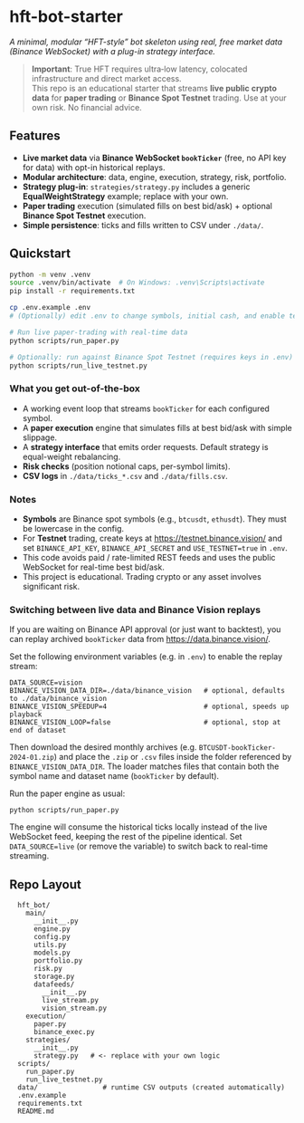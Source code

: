 # hft-bot-starter

*A minimal, modular “HFT-style” bot skeleton using real, free market data (Binance WebSocket) with a plug-in strategy interface.*

> **Important**: True HFT requires ultra‑low latency, colocated infrastructure and direct market access.  
> This repo is an educational starter that streams **live public crypto data** for **paper trading** or **Binance Spot Testnet** trading.
> Use at your own risk. No financial advice.

## Features
- **Live market data** via **Binance WebSocket `bookTicker`** (free, no API key for data) with opt-in historical replays.
- **Modular architecture**: data, engine, execution, strategy, risk, portfolio.
- **Strategy plug-in**: `strategies/strategy.py` includes a generic **EqualWeightStrategy** example; replace with your own.
- **Paper trading** execution (simulated fills on best bid/ask) + optional **Binance Spot Testnet** execution.
- **Simple persistence**: ticks and fills written to CSV under `./data/`.

## Quickstart

```bash
python -m venv .venv
source .venv/bin/activate  # On Windows: .venv\Scripts\activate
pip install -r requirements.txt

cp .env.example .env
# (Optionally) edit .env to change symbols, initial cash, and enable testnet keys.

# Run live paper-trading with real-time data
python scripts/run_paper.py

# Optionally: run against Binance Spot Testnet (requires keys in .env)
python scripts/run_live_testnet.py
```

### What you get out-of-the-box
- A working event loop that streams `bookTicker` for each configured symbol.
- A **paper execution** engine that simulates fills at best bid/ask with simple slippage.
- A **strategy interface** that emits order requests. Default strategy is equal-weight rebalancing.
- **Risk checks** (position notional caps, per-symbol limits).
- **CSV logs** in `./data/ticks_*.csv` and `./data/fills.csv`.

### Notes
- **Symbols** are Binance spot symbols (e.g., `btcusdt`, `ethusdt`). They must be lowercase in the config.
- For **Testnet** trading, create keys at <https://testnet.binance.vision/> and set `BINANCE_API_KEY`, `BINANCE_API_SECRET` and `USE_TESTNET=true` in `.env`.
- This code avoids paid / rate-limited REST feeds and uses the public WebSocket for real-time best bid/ask.
- This project is educational. Trading crypto or any asset involves significant risk.

### Switching between live data and Binance Vision replays

If you are waiting on Binance API approval (or just want to backtest), you can replay archived
`bookTicker` data from <https://data.binance.vision/>.

Set the following environment variables (e.g. in `.env`) to enable the replay stream:

```
DATA_SOURCE=vision
BINANCE_VISION_DATA_DIR=./data/binance_vision   # optional, defaults to ./data/binance_vision
BINANCE_VISION_SPEEDUP=4                        # optional, speeds up playback
BINANCE_VISION_LOOP=false                       # optional, stop at end of dataset
```

Then download the desired monthly archives (e.g. `BTCUSDT-bookTicker-2024-01.zip`) and place the
`.zip` or `.csv` files inside the folder referenced by `BINANCE_VISION_DATA_DIR`. The loader matches
files that contain both the symbol name and dataset name (`bookTicker` by default).

Run the paper engine as usual:

```
python scripts/run_paper.py
```

The engine will consume the historical ticks locally instead of the live WebSocket feed, keeping the
rest of the pipeline identical. Set `DATA_SOURCE=live` (or remove the variable) to switch back to
real-time streaming.

## Repo Layout

```
  hft_bot/
    main/
      __init__.py
      engine.py
      config.py
      utils.py
      models.py
      portfolio.py
      risk.py
      storage.py
      datafeeds/
        __init__.py
        live_stream.py
        vision_stream.py
    execution/
      paper.py
      binance_exec.py
    strategies/
      __init__.py
      strategy.py   # <- replace with your own logic
  scripts/
    run_paper.py
    run_live_testnet.py
  data/                # runtime CSV outputs (created automatically)
  .env.example
  requirements.txt
  README.md
```
